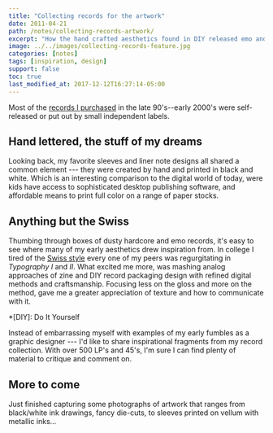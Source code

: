 ```yaml
---
title: "Collecting records for the artwork"
date: 2011-04-21
path: /notes/collecting-records-artwork/
excerpt: "How the hand crafted aesthetics found in DIY released emo and hardcore records started my collecting addiction."
image: ../../images/collecting-records-feature.jpg
categories: [notes]
tags: [inspiration, design]
support: false
toc: true
last_modified_at: 2017-12-12T16:27:14-05:00
---
```


Most of the [records I purchased](http://www.recordnerd.com/lists/bleedsapathy) in the late 90's--early 2000's were self-released or put out by small independent labels. 

## Hand lettered, the stuff of my dreams

Looking back, my favorite sleeves and liner note designs all shared a common element --- they were created by hand and printed in black and white. Which is an interesting comparison to the digital world of today, were kids have access to sophisticated desktop publishing software, and affordable means to print full color on a range of paper stocks.

## Anything but the Swiss

Thumbing through boxes of dusty hardcore and emo records, it's easy to see where many of my early aesthetics drew inspiration from. In college I tired of the [Swiss style](https://en.wikipedia.org/wiki/International_Typographic_Style "International Typographic Style") every one of my peers was regurgitating in *Typography I* and *II*. What excited me more, was mashing analog approaches of zine and DIY record packaging design with refined digital methods and craftsmanship. Focusing less on the gloss and more on the method, gave me a greater appreciation of texture and how to communicate with it.

*[DIY]: Do It Yourself

Instead of embarrassing myself with examples of my early fumbles as a graphic designer --- I'd like to share inspirational fragments from my record collection. With over 500 LP's and 45's, I'm sure I can find plenty of material to critique and comment on.

## More to come

Just finished capturing some photographs of artwork that ranges from black/white ink drawings, fancy die-cuts, to sleeves printed on vellum with metallic inks...
